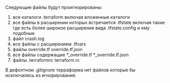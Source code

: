 Следующие файлы будут проигнорированы:

1. все каталоги .terraform включая вложенные каталоги
2. все файлы в расширении которых встречается .tfstate включая такие где есть более широкое расширение вида .tfstate.config и ему подобные
3. файл crash.log
4. все файлы с расширением .tfvars
5. файлы override.tf override.tf.json
6. все файлы содержащие *_override.tf *_override.tf.json
7. файлы .terraformrc terraform.rc

В дефолтном .gitignore терраформа нет файлов которые бы исключались из игнорирования. 